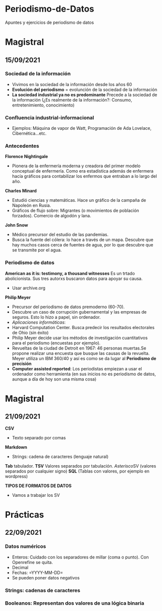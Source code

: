 # Periodismo-de-Datos
Apuntes y ejercicios de periodismo de datos
# Magistral
## 15/09/2021
### Sociedad de la información
- Vivimos en la sociedad de la información desde los años 60
- **Evolución del periodismo** = evolunción de la sociedad de la información
- **La sociedad industrial ya no es predominante** Precede a la sociedad de la información (¿Es realmente de la información?: Consumo, entretenimiento, conocimiento)
### Confluencia industrial-informacional
- Ejemplos: Máquina de vapor de Watt, Programación de Ada Lovelace, Cibernética...etc. 
### Antecedentes
**Florence Nightingale**
- Pionera de la enfermería moderna y creadora del primer modelo conceptual de enfermería. Como era estadística además de enfermera hacía gráficos para contabilizar los enfermos que entraban a lo largo del año. 

**Charles Minard**
- Estudió ciencias y matemáticas. Hace un gráfico de la campaña de Napoleón en Rusia. 
- Gráficos de flujo sobre: Migrantes (o movimientos de población forzados). Comercio de algodón y lana. 

**John Snow**
- Médico precursor del estudio de las pandemias. 
- Busca la fuente del cólera: lo hace a través de un mapa. Descubre que hay muchos casos cerca de fuentes de agua, por lo que descubre que se transmite por el agua. 
### Periodismo de datos
**American as it is: testimony, a thousand witnesses**
Es un trtado abolicionista. Sus tres autorxs buscaron datos para apoyar su causa.
- Usar archive.org

**Philip Meyer**
- Precursor del periodismo de datos premoderno (60-70).
- Descubre un caso de corrupción gubernamental y las empresas de seguros. Esto lo hizo a papel, sin ordenador. 
- *Aplicaciones informáticas*: 
- Harvard Computation Center. Busca predecir los resultados electorales de Ohio (sin éxito)
- Philip Meyer decide usar los métodos de investigación cuantitativos para el periodismo (encuestas por ejemplo).
- Revueltas de la ciudad de Detroit en 1967: 46 personas muertas.Se propone realizar una encuesta que busque las causas de la revuelta. Meyer utiliza un IBM 360/40 y así es como se da lugar al **Periodismo de precisión**
- **Computer assisted reported**: Los periodistas empiezan a usar el ordenador como herramienta (en sus inicios no es periodismo de datos, aunque a día de hoy son una misma cosa)
# Magistral
## 21/09/2021
**CSV**
- Texto separado por comas

**Markdown**
- Strings: cadena de caracteres (lenguaje natural)

**Tab** tabulador. **TSV** Valores separados por tabulación. *Asterisco*SV (valores separados por cualquier signo) **SQL** (Tablas con valores, por ejemplo en wordpress)

**TIPOS DE FORMATOS DE DATOS**
- Vamos a trabajar los SV
# Prácticas 
## 22/09/2021
### Datos numéricos
- Enteros: Cuidado con los separadores de millar (coma o punto). Con Openrefine se quita.
- Decimal
- Fechas: =YYYY-MM-DD=
- Se pueden poner datos negativos
### Strings: cadenas de caracteres
### Booleanos: Representan dos valores de una lógica binaria

